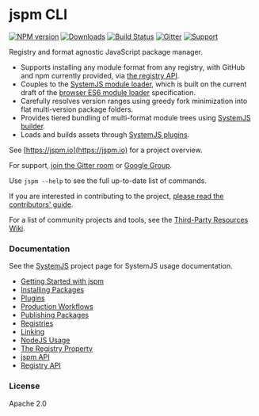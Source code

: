 jspm CLI
===

[![NPM version][npm-image]][npm-url] [![Downloads][downloads-image]][npm-url] [![Build Status][travis-image]][travis-url] [![Gitter](https://badges.gitter.im/Join%20Chat.svg)](https://gitter.im/jspm/jspm?utm_source=badge&utm_medium=badge&utm_campaign=pr-badge&utm_content=badge) [![Support](https://supporter.60devs.com/api/b/33df4abbec4d39260f49015d2457eafe/JSPM)](https://supporter.60devs.com/support/33df4abbec4d39260f49015d2457eafe/JSPM)

Registry and format agnostic JavaScript package manager.

* Supports installing any module format from any registry, with GitHub and npm currently provided, via [the registry API](docs/registry-api.md).
* Couples to the [SystemJS module loader](https://github.com/systemjs/systemjs), which is built on the current draft of the [browser ES6 module loader](https://github.com/ModuleLoader/es6-module-loader) specification.
* Carefully resolves version ranges using greedy fork minimization into flat multi-version package folders.
* Provides tiered bundling of multi-format module trees using [SystemJS builder](https://github.com/systemjs/builder).
* Loads and builds assets through [SystemJS plugins](https://github.com/systemjs/systemjs#plugins).

See [https://jspm.io](https://jspm.io) for a project overview.

For support, [join the Gitter room](https://gitter.im/jspm/jspm) or [Google Group](http://groups.google.com/group/jspm-io).

Use `jspm --help` to see the full up-to-date list of commands.

If you are interested in contributing to the project, [please read the contributors' guide](https://github.com/jspm/jspm-cli/wiki/Contributors%27-Guide).

For a list of community projects and tools, see the [Third-Party Resources Wiki](https://github.com/jspm/jspm-cli/wiki/Third-Party-Resources).

### Documentation

See the [SystemJS](https://github.com/systemjs/systemjs) project page for SystemJS usage documentation.

* [Getting Started with jspm](docs/getting-started.md)
* [Installing Packages](docs/installing-packages.md)
* [Plugins](docs/plugins.md)
* [Production Workflows](docs/production-workflows.md)
* [Publishing Packages](docs/publishing-packages.md)
* [Registries](docs/registries.md)
* [Linking](docs/linking.md)
* [NodeJS Usage](docs/nodejs-usage.md)
* [The Registry Property](docs/registry-property.md)
* [jspm API](docs/api.md)
* [Registry API](docs/registry-api.md)

### License

Apache 2.0

[travis-url]: https://travis-ci.org/jspm/jspm-cli
[travis-image]: https://travis-ci.org/jspm/jspm-cli.svg?branch=master
[downloads-image]: http://img.shields.io/npm/dm/jspm.svg
[npm-url]: https://npmjs.org/package/jspm
[npm-image]: http://img.shields.io/npm/v/jspm.svg
